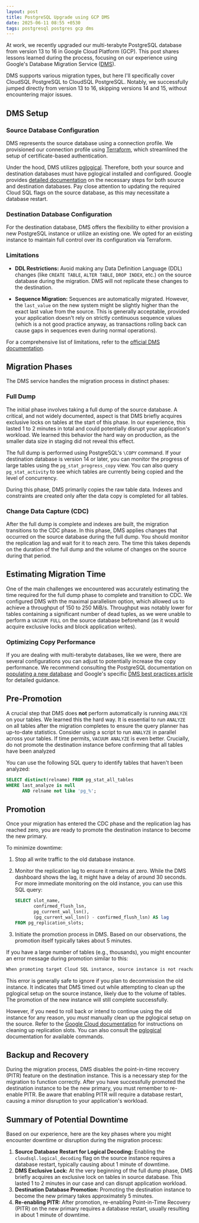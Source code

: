 ```yaml
---
layout: post
title: PostgreSQL Upgrade using GCP DMS
date: 2025-06-11 08:55 +0530
tags: postgresql postgres gcp dms
---
```

At work, we recently upgraded our multi-terabyte PostgreSQL database
from version 13 to 16 in Google Cloud Platform (GCP). This post shares
lessons learned during the process, focusing on our experience using
Google's Database Migration Service
([DMS](https://cloud.google.com/database-migration/docs)).

DMS supports various migration types, but here I'll specifically cover
CloudSQL PostgreSQL to CloudSQL PostgreSQL. Notably, we successfully
jumped directly from version 13 to 16, skipping versions 14 and 15,
without encountering major issues.

## DMS Setup

### Source Database Configuration

DMS represents the source database using a connection profile. We
provisioned our connection profile using
[Terraform](https://registry.terraform.io/providers/hashicorp/google/latest/docs/resources/database_migration_service_connection_profile),
which streamlined the setup of certificate-based authentication.

Under the hood, DMS utilizes
[pglogical](https://github.com/2ndQuadrant/pglogical). Therefore, both
your source and destination databases must have pglogical installed
and configured. Google provides [detailed
documentation](https://cloud.google.com/database-migration/docs/postgres/configure-source-database)
on the necessary steps for both source and destination databases. Pay
close attention to updating the required Cloud SQL flags on the source
database, as this may necessitate a database restart.

### Destination Database Configuration

For the destination database, DMS offers the flexibility to either
provision a new PostgreSQL instance or utilize an existing one. We
opted for an existing instance to maintain full control over its
configuration via Terraform.

### Limitations

*   **DDL Restrictions:** Avoid making any Data Definition Language (DDL) changes (like `CREATE TABLE`, `ALTER TABLE`, `DROP INDEX`, etc.) on the source database during the migration. DMS will not replicate these changes to the destination.

*   **Sequence Migration:** Sequences are automatically
    migrated. However, the `last_value` on the new system might be
    slightly higher than the exact last value from the source. This is
    generally acceptable, provided your application doesn't rely on
    strictly continuous sequence values (which is a not good practice anyway, as transactions rolling back can cause gaps in sequences even during normal operations).

For a comprehensive list of limitations, refer to the [official DMS documentation](https://cloud.google.com/database-migration/docs/postgres/known-limitations).

## Migration Phases

The DMS service handles the migration process in distinct phases:

### Full Dump

The initial phase involves taking a full dump of the source
database. A critical, and not widely documented, aspect is that DMS
briefly acquires exclusive locks on tables at the start of this
phase. In our experience, this lasted 1 to 2 minutes in total and
could potentially disrupt your application's workload. We learned this
behavior the hard way on production, as the smaller data size in
staging did not reveal this effect.

The full dump is performed using PostgreSQL's `\COPY` command. If your
destination database is version 14 or later, you can monitor the
progress of large tables using the `pg_stat_progress_copy` view. You
can also query `pg_stat_activity` to see which tables are currently
being copied and the level of concurrency.

During this phase, DMS primarily copies the raw table data. Indexes
and constraints are created only after the data copy is completed for
all tables.

### Change Data Capture (CDC)

After the full dump is complete and indexes are built, the migration
transitions to the CDC phase. In this phase, DMS applies changes that
occurred on the source database during the full dump. You should
monitor the replication lag and wait for it to reach zero. The time
this takes depends on the duration of the full dump and the volume of
changes on the source during that period.

## Estimating Migration Time

One of the main challenges we encountered was accurately estimating
the time required for the full dump phase to complete and transition
to CDC. We configured DMS with the maximal parallelism option, which
allowed us to achieve a throughput of 150 to 250 MiB/s. Throughput was
notably lower for tables containing a significant number of dead
tuples, as we were unable to perform a `VACUUM FULL` on the source
database beforehand (as it would acquire exclusive locks and block application writes).

### Optimizing Copy Performance

If you are dealing with multi-terabyte databases, like we were, there
are several configurations you can adjust to potentially increase the
copy performance. We recommend consulting the PostgreSQL documentation
on [populating a new
database](https://www.postgresql.org/docs/current/populate.html) and
Google's specific [DMS best practices
article](https://cloud.google.com/blog/products/databases/best-practices-for-migrating-postgresql-to-cloud-sql-with-dms)
for detailed guidance.

## Pre-Promotion

A crucial step that DMS does **not** perform automatically is running
`ANALYZE` on your tables. We learned this the hard way. It is
essential to run `ANALYZE` on all tables after the migration completes
to ensure the query planner has up-to-date statistics. Consider using
a script to run `ANALYZE` in parallel across your tables. If time
permits, `VACUUM ANALYZE` is even better. Crucially, do not promote
the destination instance before confirming that all tables have been
analyzed

You can use the following SQL query to identify tables that haven't been analyzed:

```sql
SELECT distinct(relname) FROM pg_stat_all_tables
WHERE last_analyze is null
      AND relname not like 'pg_%';
```

## Promotion

Once your migration has entered the CDC phase and the replication lag
has reached zero, you are ready to promote the destination instance to
become the new primary.

To minimize downtime:
1.  Stop all write traffic to the old database instance.
2.  Monitor the replication lag to ensure it remains at zero. While
    the DMS dashboard shows the lag, it might have a delay of around
    30 seconds. For more immediate monitoring on the old instance, you
    can use this SQL query:

    ```sql
    SELECT slot_name,
           confirmed_flush_lsn,
           pg_current_wal_lsn(),
           (pg_current_wal_lsn() - confirmed_flush_lsn) AS lag
    FROM pg_replication_slots;
    ```
3.  Initiate the promotion process in DMS. Based on our observations,
    the promotion itself typically takes about 5 minutes.

If you have a large number of tables (e.g., thousands), you might
encounter an error message during promotion similar to this:

```txt
When promoting target Cloud SQL instance, source instance is not reachable and settings needed for replication can't be cleaned up
```

This error is generally safe to ignore if you plan to decommission the
old instance. It indicates that DMS timed out while attempting to
clean up the pglogical setup on the source instance, likely due to
the volume of tables. The promotion of the new instance will still
complete successfully.

However, if you need to roll back or intend to continue using the old
instance for any reason, you *must* manually clean up the pglogical
setup on the source. Refer to the [Google Cloud
documentation](https://cloud.google.com/database-migration/docs/postgres/diagnose-issues#clean-up-relication-slots)
for instructions on cleaning up replication slots. You can also
consult the [pglogical](https://github.com/2ndQuadrant/pglogical)
documentation for available commands.

## Backup and Recovery

During the migration process, DMS disables the point-in-time recovery
(PITR) feature on the destination instance. This is a necessary step
for the migration to function correctly. After you have successfully
promoted the destination instance to be the new primary, you must
remember to re-enable PITR. Be aware that enabling PITR will require a
database restart, causing a minor disruption to your application's
workload.


## Summary of Potential Downtime

Based on our experience, here are the key phases where you might
encounter downtime or disruption during the migration process:

1.  **Source Database Restart for Logical Decoding:** Enabling the
    `cloudsql.logical_decoding` flag on the source instance requires a
    database restart, typically causing about 1 minute of downtime.
2.  **DMS Exclusive Lock:** At the very beginning of the full dump
    phase, DMS briefly acquires an exclusive lock on tables in source
    database. This lasted 1 to 2 minutes in our case and can disrupt
    application workload.
3.  **Destination Database Promotion:** Promoting the destination
    instance to become the new primary takes approximately 5 minutes.
4.  **Re-enabling PITR:** After promotion, re-enabling Point-in-Time
    Recovery (PITR) on the new primary requires a database restart,
    usually resulting in about 1 minute of downtime.
